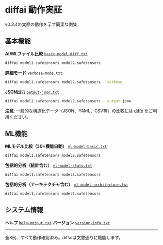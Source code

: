 # diffai 動作実証

v0.3.4の実際の動作を示す簡潔な例集

## 基本機能

**AI/MLファイル比較** [`basic-model-diff.txt`](outputs/basic-model-diff.txt)
```bash
diffai model1.safetensors model2.safetensors
```

**詳細モード** [`verbose-mode.txt`](outputs/verbose-mode.txt) 
```bash
diffai model1.safetensors model2.safetensors --verbose
```

**JSON出力** [`output-json.txt`](outputs/output-json.txt)
```bash
diffai model1.safetensors model2.safetensors --output json
```

**注意**: 一般的な構造化データ（JSON、YAML、CSV等）の比較には [diffx](https://github.com/kako-jun/diffx) をご利用ください。

## ML機能

**MLモデル比較（30+機能自動）** [`ml-model-basic.txt`](outputs/ml-model-basic.txt)
```bash
diffai model1.safetensors model2.safetensors
```

**包括的分析（統計含む）** [`ml-model-stats.txt`](outputs/ml-model-stats.txt)
```bash
diffai model1.safetensors model2.safetensors
```

**包括的分析（アーキテクチャ含む）** [`ml-model-architecture.txt`](outputs/ml-model-architecture.txt)
```bash
diffai model1.safetensors model2.safetensors
```

## システム情報

**ヘルプ** [`help-output.txt`](outputs/help-output.txt)
**バージョン** [`version-info.txt`](outputs/version-info.txt)

---

全8例、すべて動作確認済み。diffaiは文書通りに機能します。